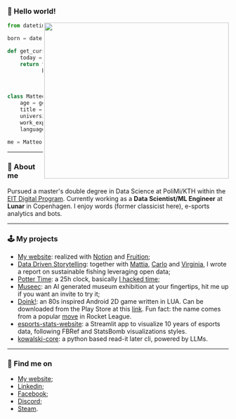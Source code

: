 ### 👋 Hello world!

<img align='right' src="https://media1.tenor.com/images/15a8b26cd29f81fa4bbe81040ac8becd/tenor.gif?itemid=15987423" width="420" height="355">

```python
from datetime import date

born = date(1998, 2, 20)

def get_current_age(born):
    today = date.today()
    return today.year - \
           born.year - \
           ((today.month, today.day) < \
            (born.month, born.day))

class Matteo:
    age = get_current_age()
    title = 'Data Scientist'
    university = ['PoliMi', 'KTH']
    work_experience = ['Huawei', 'Lunar']
    language = ['C', 'Java', 'Python', 'Lua', 'Go', 'html']
    
me = Matteo()
```

---

### 🧐 About me
Pursued a master's double degree in Data Science at PoliMi/KTH within the [EIT Digital Program](https://masterschool.eitdigital.eu/). Currently working as a **Data Scientist/ML Engineer** at **Lunar** in Copenhagen. I enjoy words (former classicist here), e-sports analytics and bots.

---

### 🕹️ My projects
- [My website](https://www.matteoferrini.xyz/): realized with [Notion](https://www.notion.so/) and [Fruition](https://fruitionsite.com/);
- [Data Driven Storytelling](https://team-footplus.medium.com/who-will-be-caught-in-the-net-an-unsung-story-on-the-ecological-impact-of-fishing-and-aquaculture-96e2d640d3b3): together with [Mattia](https://github.com/mattiasu96), [Carlo](https://github.com/carlovitellio) and [Virginia](https://github.com/VirginiaMigliorini), I wrote a report on sustainable fishing leveraging open data;
- [Potter Time](https://zatfer17.github.io/): a 25h clock, basically [I hacked time](https://youtu.be/Qp61ysbPG-8?t=157);
- [Museec](https://museec2.bubbleapps.io/version-test/index/Lorem%20ipsum...?debug_mode=true): an AI generated museum exhibition at your fingertips, hit me up if you want an invite to try it;
- [Doink!](https://github.com/Zatfer17/Doink-the-game): an 80s inspired Android 2D game written in LUA. Can be downloaded from the Play Store at this [link](https://play.google.com/store/apps/details?id=com.qwerteam.Doink&hl=en_US&gl=US). Fun fact: the name comes from a popular [move](https://www.youtube.com/watch?v=pWVBrlGZMYM) in Rocket League.
- [esports-stats-website](https://github.com/Zatfer17/esports-stats-website): a Streamlit app to visualize 10 years of esports data, following FBRef and StatsBomb visualizations styles.
- [kowalski-core](https://github.com/Zatfer17/kowalski-core): a python based read-it later cli, powered by LLMs.
---

### 🔦 Find me on
- [My website](https://www.matteoferrini.xyz/);
- [Linkedin](https://www.linkedin.com/in/matteo-ferrini/);
- [Facebook](https://www.facebook.com/matteo.ferrini.9);
- [Discord](https://discordapp.com/users/176350044717318145/);
- [Steam](https://steamcommunity.com/id/zapatone17).

<!--
**Zatfer17/Zatfer17** is a ✨ _special_ ✨ repository because its `README.md` (this file) appears on your GitHub profile.

Here are some ideas to get you started:

- 🔭 I’m currently working on ...
- 🌱 I’m currently learning ...
- 👯 I’m looking to collaborate on ...
- 🤔 I’m looking for help with ...
- 💬 Ask me about ...
- 📫 How to reach me: ...
- 😄 Pronouns: ...
- ⚡ Fun fact: ...
-->
